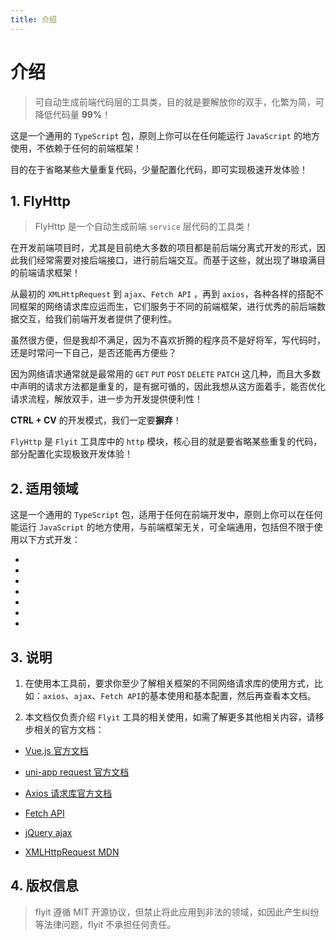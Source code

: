 ```yaml
---
title: 介绍
---
```


# 介绍

> 可自动生成前端代码层的工具类，目的就是要解放你的双手，化繁为简，可降低代码量 **99%**！

这是一个通用的 `TypeScript` 包，原则上你可以在任何能运行 `JavaScript` 的地方使用，不依赖于任何的前端框架！

目的在于省略某些大量重复代码，少量配置化代码，即可实现极速开发体验！

## 1. FlyHttp

> FlyHttp 是一个自动生成前端 `service` 层代码的工具类！

在开发前端项目时，尤其是目前绝大多数的项目都是前后端分离式开发的形式，因此我们经常需要对接后端接口，进行前后端交互。而基于这些，就出现了琳琅满目的前端请求框架！

从最初的 `XMLHttpRequest` 到 `ajax`、`Fetch API` ，再到 `axios`，各种各样的搭配不同框架的网络请求库应运而生，它们服务于不同的前端框架，进行优秀的前后端数据交互，给我们前端开发者提供了便利性。

虽然很方便，但是我却不满足，因为不喜欢折腾的程序员不是好将军，写代码时，还是时常问一下自己，是否还能再方便些？

因为网络请求通常就是最常用的 `GET` `PUT` `POST` `DELETE` `PATCH` 这几种，而且大多数中声明的请求方法都是重复的，是有据可循的，因此我想从这方面着手，能否优化请求流程，解放双手，进一步为开发提供便利性！

**CTRL + CV** 的开发模式，我们一定要**摒弃**！

`FlyHttp` 是 `Flyit` 工具库中的 `http` 模块，核心目的就是要省略某些重复的代码，部分配置化实现极致开发体验！

## 2. 适用领域

这是一个通用的 `TypeScript` 包，适用于任何在前端开发中，原则上你可以在任何能运行 `JavaScript` 的地方使用，与前端框架无关，可全端通用，包括但不限于使用以下方式开发：

- <Badge type="tip" text="JavaScript" />
- <Badge type="tip" text="TypeScript" />
- <Badge type="tip" text="Vue.js" />
- <Badge type="tip" text="React.js" />
- <Badge type="tip" text="Angular.js" />
- <Badge type="tip" text="uni-app" />
- <Badge type="tip" text="小程序" />

## 3. 说明

1. 在使用本工具前，要求你至少了解相关框架的不同网络请求库的使用方式，比如：`axios`、`ajax`、`Fetch API`的基本使用和基本配置，然后再查看本文档。

2. 本文档仅负责介绍 `Flyit` 工具的相关使用，如需了解更多其他相关内容，请移步相关的官方文档：

- [Vue.js 官方文档](https://cn.vuejs.org/)

- [uni-app request 官方文档](https://uniapp.dcloud.net.cn/api/request/request.html#request)

- [Axios 请求库官方文档](https://axios-http.com/zh/)

- [Fetch API](https://javascript.info/fetch-api)

- [jQuery ajax](https://api.jquery.com/jQuery.ajax/)

- [XMLHttpRequest MDN](https://developer.mozilla.org/zh-CN/docs/Web/API/XMLHttpRequest)

## 4. 版权信息

> flyit 遵循 MIT 开源协议，但禁止将此应用到非法的领域，如因此产生纠纷等法律问题，flyit 不承担任何责任。
